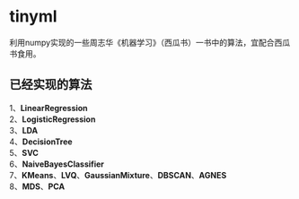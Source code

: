 # tinyml
利用numpy实现的一些周志华《机器学习》（西瓜书）一书中的算法，宜配合西瓜书食用。
## 已经实现的算法
1、**LinearRegression**  
2、**LogisticRegression**  
3、**LDA**  
4、**DecisionTree**  
5、**SVC**  
6、**NaiveBayesClassifier**  
7、**KMeans**、**LVQ**、**GaussianMixture**、**DBSCAN**、**AGNES**  
8、**MDS**、**PCA**
